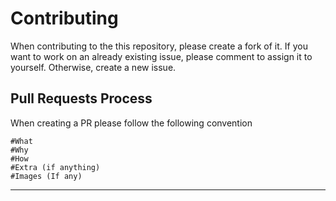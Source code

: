 # Contributing
When contributing to the this repository, please create a fork of it. If you want to work on an already existing issue, please comment to assign it to yourself. Otherwise, create a new issue.

## Pull Requests Process
When creating a PR please follow the following convention
```
#What
#Why
#How
#Extra (if anything)
#Images (If any)
```
---

